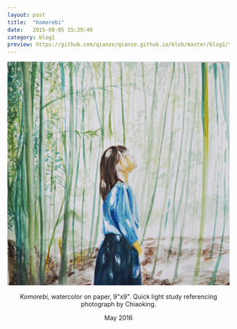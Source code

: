 ```yaml
---
layout: post
title:  "Komorebi"
date:   2015-08-05 15:39:40
category: blog1
preview: https://github.com/qianze/qianze.github.io/blob/master/blog1/thumbnails/Komorebii.JPG?raw=true
---
```

<center>
<img src ="https://github.com/qianze/qianze.github.io/blob/master/blog1/images/Komorebii.JPG?raw=true"><br>

<i>Komorebi,</i> watercolor on paper, 9"x9". Quick light study referencing photograph by Chiaoking.

May 2016
</center>

